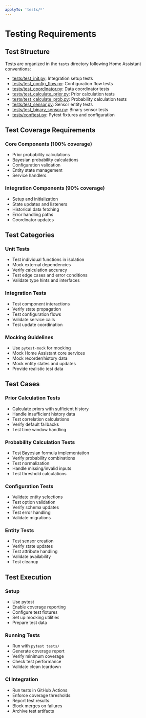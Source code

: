 ```yaml
---
applyTo: 'tests/*'
---
```

# Testing Requirements

## Test Structure

Tests are organized in the `tests` directory following Home Assistant conventions:

- [tests/test_init.py](mdc:tests/test_init.py): Integration setup tests
- [tests/test_config_flow.py](mdc:tests/test_config_flow.py): Configuration flow tests
- [tests/test_coordinator.py](mdc:tests/test_coordinator.py): Data coordinator tests
- [tests/test_calculate_prior.py](mdc:tests/test_calculate_prior.py): Prior calculation tests
- [tests/test_calculate_prob.py](mdc:tests/test_calculate_prob.py): Probability calculation tests
- [tests/test_sensor.py](mdc:tests/test_sensor.py): Sensor entity tests
- [tests/test_binary_sensor.py](mdc:tests/test_binary_sensor.py): Binary sensor tests
- [tests/conftest.py](mdc:tests/conftest.py): Pytest fixtures and configuration

## Test Coverage Requirements

### Core Components (100% coverage)
- Prior probability calculations
- Bayesian probability calculations
- Configuration validation
- Entity state management
- Service handlers

### Integration Components (90% coverage)
- Setup and initialization
- State updates and listeners
- Historical data fetching
- Error handling paths
- Coordinator updates

## Test Categories

### Unit Tests
- Test individual functions in isolation
- Mock external dependencies
- Verify calculation accuracy
- Test edge cases and error conditions
- Validate type hints and interfaces

### Integration Tests
- Test component interactions
- Verify state propagation
- Test configuration flows
- Validate service calls
- Test update coordination

### Mocking Guidelines
- Use `pytest-mock` for mocking
- Mock Home Assistant core services
- Mock recorder/history data
- Mock entity states and updates
- Provide realistic test data

## Test Cases

### Prior Calculation Tests
- Calculate priors with sufficient history
- Handle insufficient history data
- Test correlation calculations
- Verify default fallbacks
- Test time window handling

### Probability Calculation Tests
- Test Bayesian formula implementation
- Verify probability combinations
- Test normalization
- Handle missing/invalid inputs
- Test threshold calculations

### Configuration Tests
- Validate entity selections
- Test option validation
- Verify schema updates
- Test error handling
- Validate migrations

### Entity Tests
- Test sensor creation
- Verify state updates
- Test attribute handling
- Validate availability
- Test cleanup

## Test Execution

### Setup
- Use pytest
- Enable coverage reporting
- Configure test fixtures
- Set up mocking utilities
- Prepare test data

### Running Tests
- Run with `pytest tests/`
- Generate coverage report
- Verify minimum coverage
- Check test performance
- Validate clean teardown

### CI Integration
- Run tests in GitHub Actions
- Enforce coverage thresholds
- Report test results
- Block merges on failures
- Archive test artifacts

